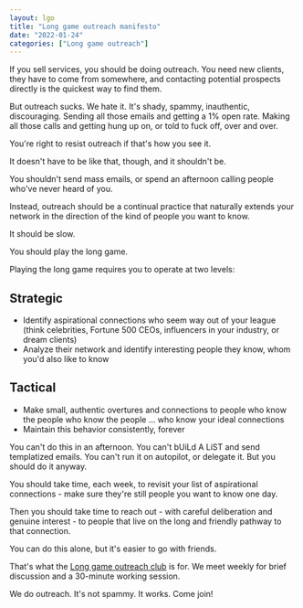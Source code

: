 ```yaml
---
layout: lgo
title: "Long game outreach manifesto"
date: "2022-01-24"
categories: ["Long game outreach"]
---
```


If you sell services, you should be doing outreach. You need new clients, they have to come from somewhere, and contacting potential prospects directly is the quickest way to find them.

But outreach sucks. We hate it. It's shady, spammy, inauthentic, discouraging. Sending all those emails and getting a 1% open rate. Making all those calls and getting hung up on, or told to fuck off, over and over.

You're right to resist outreach if that's how you see it.

It doesn't have to be like that, though, and it shouldn't be.

You shouldn't send mass emails, or spend an afternoon calling people who've never heard of you.

Instead, outreach should be a continual practice that naturally extends your network in the direction of the kind of people you want to know.

It should be slow.

You should play the long game.

Playing the long game requires you to operate at two levels:

## Strategic

- Identify aspirational connections who seem way out of your league (think celebrities, Fortune 500 CEOs, influencers in your industry, or dream clients)
- Analyze their network and identify interesting people they know, whom you'd also like to know

## Tactical

- Make small, authentic overtures and connections to people who know the people who know the people ... who know your ideal connections
- Maintain this behavior consistently, forever

You can't do this in an afternoon. You can't bUiLd A LiST and send templatized emails. You can't run it on autopilot, or delegate it. But you should do it anyway.

You should take time, each week, to revisit your list of aspirational connections - make sure they're still people you want to know one day. 

Then you should take time to reach out - with careful deliberation and genuine interest - to people that live on the long and friendly pathway to that connection.

You can do this alone, but it's easier to go with friends.

That's what the [Long game outreach club](https://lu.ma/long-game) is for. We meet weekly for brief discussion and a 30-minute working session. 

We do outreach. It's not spammy. It works. Come join!
